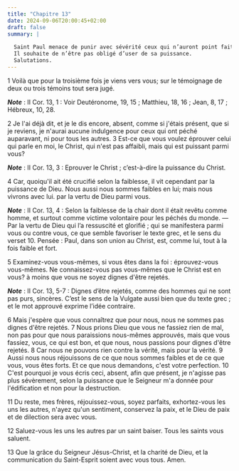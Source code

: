 ```yaml
---
title: "Chapitre 13"
date: 2024-09-06T20:00:45+02:00
draft: false
summary: |
  
  Saint Paul menace de punir avec sévérité ceux qui n’auront point fait pénitence de leurs péchés.
  Il souhaite de n’être pas obligé d’user de sa puissance.
  Salutations.
---
```



1 Voilà que pour la troisième fois je viens vers vous; sur le témoignage de deux ou trois témoins tout sera jugé.

***Note*** :  II Cor. 13, 1 : Voir Deutéronome, 19, 15 ; Matthieu, 18, 16 ; Jean, 8, 17 ; Hébreux, 10, 28.

2 Je l'ai déjà dit, et je le dis encore, absent, comme si j'étais présent, que si je reviens, je n'aurai aucune indulgence pour ceux qui ont péché auparavant, ni pour tous les autres. 3 Est-ce que vous voulez éprouver celui qui parle en moi, le Christ, qui n'est pas affaibli, mais qui est puissant parmi vous?

***Note*** :  II Cor. 13, 3 : Eprouver le Christ ; c’est-à-dire la puissance du Christ.

4 Car, quoiqu'il ait été crucifié selon la faiblesse, il vit cependant par la puissance de Dieu. Nous aussi nous sommes faibles en lui; mais nous vivrons avec lui. par la vertu de Dieu parmi vous.

***Note*** :  II Cor. 13, 4 : Selon la faiblesse de la chair dont il était revêtu comme homme, et surtout comme victime volontaire pour les péchés du monde. ― Par la vertu de Dieu qui l’a ressuscité et glorifié ; qui se manifestera parmi vous ou contre vous, ce que semble favoriser le texte grec, et le sens du verset 10. Pensée : Paul, dans son union au Christ, est, comme lui, tout à la fois faible et fort.

5 Examinez-vous vous-mêmes, si vous êtes dans la foi : éprouvez-vous vous-mêmes. Ne connaissez-vous pas vous-mêmes que le Christ est en vous? à moins que vous ne soyez dignes d'être rejetés.

***Note*** :  II Cor. 13, 5-7 : Dignes d’être rejetés, comme des hommes qui ne sont pas purs, sincères. C’est le sens de la Vulgate aussi bien que du texte grec ; et le mot approuvé exprime l’idée contraire.

6 Mais j'espère que vous connaîtrez que pour nous, nous ne sommes pas dignes d'être rejetés. 7 Nous prions Dieu que vous ne fassiez rien de mal, non pas pour que nous paraissions nous-mêmes approuvés, mais que vous fassiez, vous, ce qui est bon, et que nous, nous passions pour dignes d'être rejetés. 8 Car nous ne pouvons rien contre la vérité, mais pour la vérité. 9 Aussi nous nous réjouissons de ce que nous sommes faibles et de ce que vous, vous êtes forts. Et ce que nous demandons, c'est votre perfection. 10 C'est pourquoi je vous écris ceci, absent, afin que présent, je n'agisse pas plus sévèrement, selon la puissance que le Seigneur m'a donnée pour l'édification et non pour la destruction.


11 Du reste, mes frères, réjouissez-vous, soyez parfaits, exhortez-vous les uns les autres, n'ayez qu'un sentiment, conservez la paix, et le Dieu de paix et de dilection sera avec vous.


12 Saluez-vous les uns les autres par un saint baiser. Tous les saints vous saluent.


13 Que la grâce du Seigneur Jésus-Christ, et la charité de Dieu, et la communication du Saint-Esprit soient avec vous tous. Amen.
